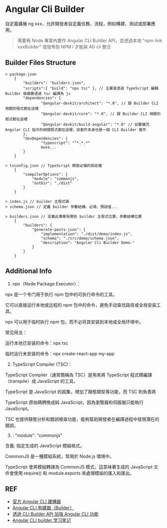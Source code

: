 # Angular Cli Builder

自定義擴展 ng xxx，允許開發者自定義任務、流程，例如構建、測試或部署應用。

> 需要再 Node 專案內實作 Angular CLI Builder API，並透過本地 "npm link xxxBuilder" 或發佈到 NPM i 才能與 AG cli 整合

## Builder Files Structure

```
> package.json
    { 
        "builders": "builders.json",
        "scripts":{ "build": "npx tsc" }, // 主要是透過 TypeScript 編輯 Builder 後續要透過 tsc 編譯為 js
        "dependencies": {
                "@angular-devkit/architect": "*.0", // 跟 Builder CLI 相關的程式都在這裡
                "@angular-devkit/core": "*.0", // 跟 Builder CLI 相關的程式都在這裡
                "@angular-devkit/build-angular": "*.0" // 如要擴充 Angular CLI 指令的相關程式都在這裡，該套件本身也是一個 CLI Builder 套件
        },
        "devDependencies": {
                "typescript": "^*.*.*"
                move...
        }
    }

> tsconfig.json // TypeScript 開發必備的設定檔
    {
        "compilerOptions": {
            "module": "commonjs",
            "outDir": "./dist"
        }
    }

> index.js // builder 主程式碼
> schema.json // 定義 builder 參數結構，必填、預設值...

> builders.json // 定義此專案有哪些 builder 主程式位置、參數結構位置
    {
        "builders": {
            "generate-posts-json": {
                "implementation": "./dist/demo/index.js",
                "schema": "./src/demo/schema.json",
                "description": "Angular Cli Builder Demo."
            }
        }
    }

```

## Additional Info

1. npx（Node Package Executor）：

npx 是一个专门用于执行 npm 包中的可执行命令的工具。

它可以直接运行本地或远程的 npm 包中的命令，避免手动查找路径或全局安装工具。

npx 可以用于临时执行 npm 包，而不必将其安装到本地或全局环境中。

常见用法：

运行本地已安装的命令：npx tsc

临时运行未安装的命令：npx create-react-app my-app

2. TypeScript Compiler (TSC)：

TypeScript Compiler（通常簡稱為 TSC）是用來將 TypeScript 程式碼編譯（transpile）成 JavaScript 的工具。

TypeScript 是 JavaScript 的超集，增加了靜態類型等功能，而 TSC 則負責將 

TypeScript 原始碼轉換成純 JavaScript，因為瀏覽器和伺服器只能執行 JavaScript。

TSC 也提供靜態分析和錯誤檢查功能，能夠幫助開發者在編譯過程中發現潛在的錯誤。

3. . "module": "commonjs"

含義: 指定生成的 JavaScript 模組格式。

CommonJS 是一種模組系統，常用於 Node.js 環境中。

TypeScript 會將模組轉譯為 CommonJS 模式，這意味著生成的 JavaScript 文件會使用 require() 和 module.exports 來處理模組的匯入和匯出。

## REF

* [官方 Angular CLI 建構器](https://angular.dev/tools/cli/cli-builder)
* [Angular CLI 构建器（Builder）](https://v10.angular.cn/guide/cli-builder)
* [透過 CLI Builder API 加強 Angular CLI 功能](https://fullstackladder.dev/blog/2021/10/23/learn-angular-cli-builders/)
* [Angular CLI builder 学习笔记](https://developer.aliyun.com/article/828125)